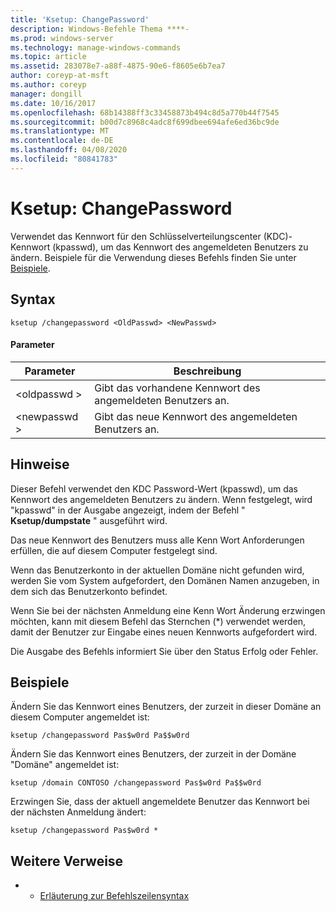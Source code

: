 ```yaml
---
title: 'Ksetup: ChangePassword'
description: Windows-Befehle Thema ****-
ms.prod: windows-server
ms.technology: manage-windows-commands
ms.topic: article
ms.assetid: 283078e7-a88f-4875-90e6-f8605e6b7ea7
author: coreyp-at-msft
ms.author: coreyp
manager: dongill
ms.date: 10/16/2017
ms.openlocfilehash: 68b14388ff3c33458873b494c8d5a770b44f7545
ms.sourcegitcommit: b00d7c8968c4adc8f699dbee694afe6ed36bc9de
ms.translationtype: MT
ms.contentlocale: de-DE
ms.lasthandoff: 04/08/2020
ms.locfileid: "80841783"
---
```

# <a name="ksetupchangepassword"></a>Ksetup: ChangePassword



Verwendet das Kennwort für den Schlüsselverteilungscenter (KDC)-Kennwort (kpasswd), um das Kennwort des angemeldeten Benutzers zu ändern. Beispiele für die Verwendung dieses Befehls finden Sie unter [Beispiele](#BKMK_Examples).

## <a name="syntax"></a>Syntax

```
ksetup /changepassword <OldPasswd> <NewPasswd>
```

#### <a name="parameters"></a>Parameter

|Parameter|Beschreibung|
|---------|-----------|
|\<oldpasswd >|Gibt das vorhandene Kennwort des angemeldeten Benutzers an.|
|\<newpasswd >|Gibt das neue Kennwort des angemeldeten Benutzers an.|

## <a name="remarks"></a>Hinweise

Dieser Befehl verwendet den KDC Password-Wert (kpasswd), um das Kennwort des angemeldeten Benutzers zu ändern. Wenn festgelegt, wird "kpasswd" in der Ausgabe angezeigt, indem der Befehl " **Ksetup/dumpstate** " ausgeführt wird.

Das neue Kennwort des Benutzers muss alle Kenn Wort Anforderungen erfüllen, die auf diesem Computer festgelegt sind.

Wenn das Benutzerkonto in der aktuellen Domäne nicht gefunden wird, werden Sie vom System aufgefordert, den Domänen Namen anzugeben, in dem sich das Benutzerkonto befindet.

Wenn Sie bei der nächsten Anmeldung eine Kenn Wort Änderung erzwingen möchten, kann mit diesem Befehl das Sternchen (*) verwendet werden, damit der Benutzer zur Eingabe eines neuen Kennworts aufgefordert wird.

Die Ausgabe des Befehls informiert Sie über den Status Erfolg oder Fehler.

## <a name="examples"></a><a name=BKMK_Examples></a>Beispiele

Ändern Sie das Kennwort eines Benutzers, der zurzeit in dieser Domäne an diesem Computer angemeldet ist:
```
ksetup /changepassword Pas$w0rd Pa$$w0rd
```
Ändern Sie das Kennwort eines Benutzers, der zurzeit in der Domäne "Domäne" angemeldet ist:
```
ksetup /domain CONTOSO /changepassword Pas$w0rd Pa$$w0rd
```
Erzwingen Sie, dass der aktuell angemeldete Benutzer das Kennwort bei der nächsten Anmeldung ändert:
```
ksetup /changepassword Pas$w0rd *
```

## <a name="additional-references"></a>Weitere Verweise

-   - [Erläuterung zur Befehlszeilensyntax](command-line-syntax-key.md)